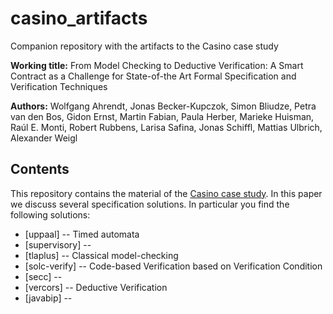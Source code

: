 # casino_artifacts
Companion repository with the artifacts to the Casino case study

**Working title:** From Model Checking to Deductive Verification: A Smart Contract as a Challenge for State-of-the Art Formal Specification and Verification Techniques

**Authors:** Wolfgang Ahrendt, Jonas Becker-Kupczok, Simon Bliudze, Petra van den Bos, Gidon Ernst, Martin Fabian, Paula Herber, Marieke Huisman, Raúl E. Monti, 
Robert Rubbens, Larisa Safina, Jonas Schiffl, Mattias Ulbrich, Alexander Weigl

## Contents

This repository contains the material of the [Casino case study](https://verifythis.github.io/02casino/). In this paper we discuss several specification solutions. In particular you find the following solutions:

* [uppaal]      -- Timed automata
* [supervisory] --    
* [tlaplus]     -- Classical model-checking
* [solc-verify]  -- Code-based Verification based on Verification Condition
* [secc]     -- 
* [vercors]  -- Deductive Verification
* [javabip]  -- 


